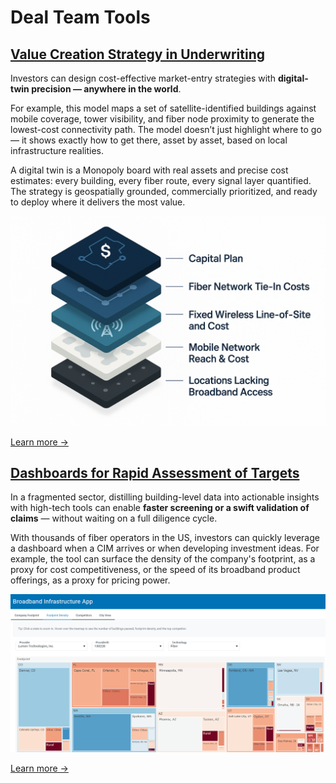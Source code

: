 # Deal Team Tools

## [Value Creation Strategy in Underwriting](value-creation-underwriting/)

Investors can design cost-effective market-entry strategies with **digital-twin precision — anywhere in the world**.

For example, this model maps a set of satellite-identified buildings against mobile coverage, tower visibility, and fiber node proximity to generate the lowest-cost connectivity path. The model doesn’t just highlight where to go — it shows exactly how to get there, asset by asset, based on local infrastructure realities.

A digital twin is a Monopoly board with real assets and precise cost estimates: every building, every fiber route, every signal layer quantified. The strategy is geospatially grounded, commercially prioritized, and ready to deploy where it delivers the most value.

![Value creation in underwriting](assets/images/spotlight/underwriting.png)

[Learn more →](value-creation-underwriting/)

## [Dashboards for Rapid Assessment of Targets](dashboards/)

In a fragmented sector, distilling building-level data into actionable insights with high-tech tools can enable **faster screening or a swift validation of claims** — without waiting on a full diligence cycle.

With thousands of fiber operators in the US, investors can quickly leverage a dashboard when a CIM arrives or when developing investment ideas. For example, the tool can surface the density of the company's footprint, as a proxy for cost competitiveness, or the speed of its broadband product offerings, as a proxy for pricing power.

![Dashboards](assets/images/spotlight/dashboard.png)

[Learn more →](dashboards/)

